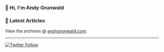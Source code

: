 ### 👋 Hi, I'm Andy Grunwald

### 📝 Latest Articles

<!-- BLOG-POST-LIST:START -->
<!-- BLOG-POST-LIST:END -->

View the archives @ [andygrunwald.com](https://andygrunwald.com/).

---

[![Twitter Follow](https://img.shields.io/twitter/follow/andygrunwald?label=Follow&style=social)](https://twitter.com/andygrunwald)

<!--
**andygrunwald/andygrunwald** is a ✨ _special_ ✨ repository because its `README.md` (this file) appears on your GitHub profile.

Here are some ideas to get you started:

- 🔭 I’m currently working on ...
- 🌱 I’m currently learning ...
- 👯 I’m looking to collaborate on ...
- 🤔 I’m looking for help with ...
- 💬 Ask me about ...
- 📫 How to reach me: ...
- 😄 Pronouns: ...
- ⚡ Fun fact: ...
-->
